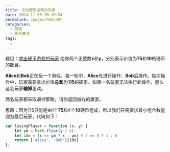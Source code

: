 ```yaml
---
title: 求出硬币游戏的玩家
date: 2024-11-05 10:10:54
permalink: /pages/4e0c39/
categories:
  - 随笔
  - 每日算法
tags:
  - 
---
```

题目：[求出硬币游戏的玩家](https://leetcode.cn/problems/find-the-winning-player-in-coin-game/description/)
给你两个正整数**x**和**y**，分别表示价值为**75**和**10**的硬币的数目。

**Alice**和**Bob**正在玩一个游戏。每一轮中，**Alice**先进行操作，**Bob**后操作。每次操作中，玩家需要拿出价值**总和**为**115**的硬币。如果一名玩家无法执行此操作，那么这名玩家**输掉**游戏。

两名玩家都采取*最优*策略，请你返回游戏的赢家。
<!-- more -->

思路：因为115只能是由1个**75**和4个**10**硬币组成，所以我们只需要求最小组合数量则为最后玩家，代码如下：
```js
var losingPlayer = function (x, y) {
    let ym = Math.floor(y / 4)
    let idx = (x <= ym ? x : ym) % 2 == 0 ? 1 : 0
    return ['Alice', 'Bob'][idx]
};
```
